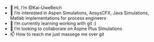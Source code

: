 - 👋 Hi, I’m @Kai-UweReich
- 👀 I’m interested in Aspen Simulations, AnsysCFX, Java Simulations, Matlab implementations for process engineers
- 🌱 I’m currently learning working with git :)
- 💞️ I’m looking to collaborate on Aspne Plus SImulations
- 📫 How to reach me just massege me over git

<!---
Kai-UweReich/Kai-UweReich is a ✨ special ✨ repository because its `README.md` (this file) appears on your GitHub profile.
You can click the Preview link to take a look at your changes.
--->
